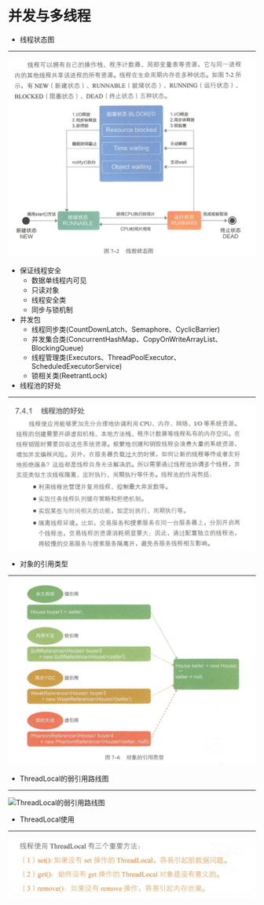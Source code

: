 # 并发与多线程
+ 线程状态图
---
![线程状态图](pictures/线程状态图.png)
+ 保证线程安全
	+ 数据单线程内可见
	+ 只读对象
	+ 线程安全类
	+ 同步与锁机制
+ 并发包
	+ 线程同步类(CountDownLatch、Semaphore、CyclicBarrier)
	+ 并发集合类(ConcurrentHashMap、CopyOnWriteArrayList、BlockingQueue)
	+ 线程管理类(Executors、ThreadPoolExecutor、ScheduledExecutorService)
	+ 锁相关类(ReetrantLock)
+ 线程池的好处
---
![线程池的好处](pictures/线程池的好处.png)
+ 对象的引用类型
---
![对象的引用类型](pictures/对象的引用类型.png)
+ ThreadLocal的弱引用路线图
---
![ThreadLocal的弱引用路线图](picctures/ThreadLocal的弱引用路线图.png)
+ ThreadLocal使用
---
![ThreadLocal使用](pictures/ThreadLocal使用.png)